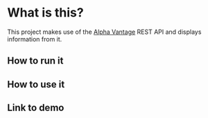 # What is this?

This project makes use of the [Alpha Vantage](https://www.alphavantage.co/documentation/) REST API and displays information from it.

## How to run it

## How to use it

## Link to demo
